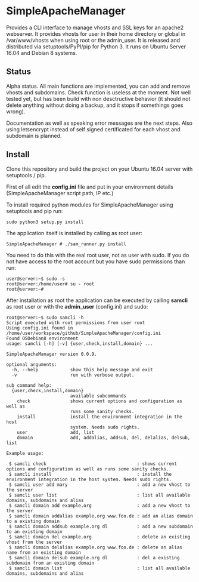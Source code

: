 # SimpleApacheManager

Provides a CLI interface to manage vhosts and SSL keys for an apache2 webserver. It provides vhosts for user in their home directory or global in /var/www/vhosts when using root or the admin_user. 
It is released and distributed via setuptools/PyPI/pip for Python 3. It runs on Ubuntu Server 16.04 and Debian 8 systems.

## Status

Alpha status. All main functions are implemented, you can add and remove vhosts and subdomains. Check function is useless at the moment. Not well tested yet, but has been build with non desctructive behavior (it should not delete anything without doing a backup, and it stops if somethings goes wrong).

Documentation as well as speaking error messages are the next steps. Also using letsencrypt instead of self signed certificated for each vhost and subdomain is planned.


## Install

Clone this repository and build the project on your Ubuntu 16.04 server with setuptools / pip.

First of all edit the **config.ini** file and put in your environment details (SimpleApacheManager script path, IP etc.)

To install required python modules for SimpleApacheManager using setuptools and pip run:

    sudo python3 setup.py install
    
The application itself is installed by calling as root user:

    SimpleApacheManager # ./sam_runner.py install

You need to do this with the real root user, not as user with sudo. If you do not have 
access to the root account but you have sudo permissions than run:

    user@server:~$ sudo -s
    root@server:/home/user# su - root
    root@server:~#

After installation as root the application can be executed by calling **samcli** as root user or with the **admin_user** (config.ini) and sudo: 

    root@server:~$ sudo samcli -h
    Script executed with root permissions from user root
    Using config.ini found in /home/user/workspace/github/SimpleApacheManager/config.ini
    Found OSDebian8 environment
    usage: samcli [-h] [-v] {user,check,install,domain} ...
    
    SimpleApacheManager version 0.0.9.
    
    optional arguments:
      -h, --help            show this help message and exit
      -v                    run with verbose output.
    
    sub command help:
      {user,check,install,domain}
                            available subcommands
        check               shows current options and configuration as well as
                            runs some sanity checks.
        install             install the environment integration in the host
                            system. Needs sudo rights.
        user                add, list
        domain              add, addalias, addsub, del, delalias, delsub, list
    
    Example usage:
    
     $ samcli check                                  : shows current options and configuration as well as runs some sanity checks.
     $ samcli install                                : install the environment integration in the host system. Needs sudo rights.
     $ samcli user add mary                          : add a new vhost to the server
     $ samcli user list                              : list all available domains, subdomains and alias
     $ samcli domain add example.org                 : add a new vhost to the server
     $ samcli domain addalias example.org www.foo.de : add an alias domain to a existing domain
     $ samcli domain addsub example.org dl           : add a new subdomain to an existing domain
     $ samcli domain del example.org                 : delete an existing vhost from the server
     $ samcli domain delalias example.org www.foo.de : delete an alias name from an existing domain
     $ samcli domain delsub example.org dl           : del a existing subdomain from an existing domain
     $ samcli domain list                            : list all available domains, subdomains and alias
  

